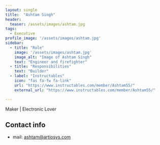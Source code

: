 ```yaml
---
layout: single
title:  "Ashtam Singh"
header:
  teaser: /assets/images/ashtam.jpg
tags: 
  - Executive
profile_image: '/assets/images/ashtam.jpg'
sidebar:
  - title: "Role"
    image: '/assets/images/ashtam.jpg'
    image_alt: "Image of Ashtam Singh"
    text: "Engineer and firefighter"
  - title: "Responsibilities"
    text: "Builder"
  - label: "Instructables"
    icon: "fas fa-fw fa-link"
    url: "https://www.instructables.com/member/Ashtam55/"
    external_url: "https://www.instructables.com/member/Ashtam55/"

---
```

Maker | Electronic Lover

## Contact info
* mail: ashtam@artiosys.com
